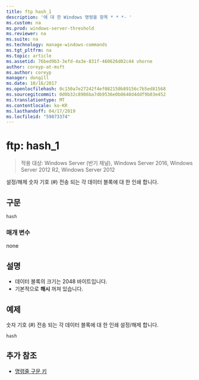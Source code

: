 ```yaml
---
title: ftp hash_1
description: '에 대 한 Windows 명령을 항목 * * *- '
ms.custom: na
ms.prod: windows-server-threshold
ms.reviewer: na
ms.suite: na
ms.technology: manage-windows-commands
ms.tgt_pltfrm: na
ms.topic: article
ms.assetid: 76bed9b3-3efd-4a3e-831f-460626d02c44 vhorne
author: coreyp-at-msft
ms.author: coreyp
manager: dongill
ms.date: 10/16/2017
ms.openlocfilehash: 0c150a7e27242f4ef082150b89156c7b5ed81568
ms.sourcegitcommit: 0d0b32c8986ba7db9536e0b8648d4ddf9b03e452
ms.translationtype: MT
ms.contentlocale: ko-KR
ms.lasthandoff: 04/17/2019
ms.locfileid: "59873374"
---
```

# <a name="ftp-hash1"></a>ftp: hash_1

>적용 대상: Windows Server (반기 채널), Windows Server 2016, Windows Server 2012 R2, Windows Server 2012

설정/해제 숫자 기호 (#) 전송 되는 각 데이터 블록에 대 한 인쇄 합니다.   
## <a name="syntax"></a>구문  
```  
hash  
```  
### <a name="parameters"></a>매개 변수  
none  
## <a name="remarks"></a>설명  
-   데이터 블록의 크기는 2048 바이트입니다.  
-   기본적으로 **해시** 꺼져 있습니다.  
## <a name="BKMK_Examples"></a>예제  
숫자 기호 (#) 전송 되는 각 데이터 블록에 대 한 인쇄 설정/해제 합니다.  
```  
hash  
```  
## <a name="additional-references"></a>추가 참조  
-   [명령줄 구문 키](command-line-syntax-key.md)  
